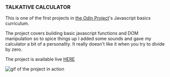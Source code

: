 ### TALKATIVE CALCULATOR

This is one of the first projects in [the Odin Project](https://www.theodinproject.com/)'s Javascript basics curriculum.

The project covers building basic javascript functions and DOM manipulation so to spice things up I added some sounds and gave my calculator a bit of a personality. It really doesn't like it when you try to divide by zero.

The project is available live [HERE](https://kikupiku.github.io/Calculator/)

![gif of the project in action](https://res.cloudinary.com/kikupiku/image/upload/v1597275130/project-gifs/calculator_agas08.gif)